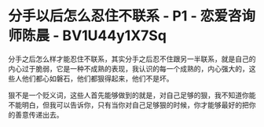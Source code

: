 # 分手以后怎么忍住不联系 - P1 - 恋爱咨询师陈晨 - BV1U44y1X7Sq

分手之后怎么样才能忍住不联系，其实分手之后忍不住跟另一半联系，就是自己的内心过于脆弱，它是一种不成熟的表现，我认识的每一个成熟的，内心强大的，这些人他们都心如磐石，他们都狠得起来，他们不是坏。

狠不是一个贬义词，这些人首先能够做到的就是，对自己足够的狠，我不知道你能不能明白，但我可以告诉你，只有当你对自己足够狠的时候，你才能够最好的把你的善意传递出去。

